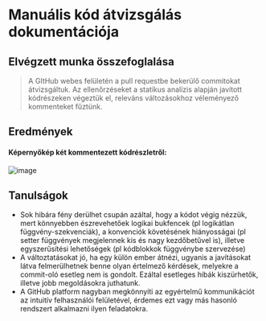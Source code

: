 # Manuális kód átvizsgálás dokumentációja

## Elvégzett munka összefoglalása
> A GItHub webes felületén a pull requestbe bekerülő commitokat átvizsgáltuk. Az ellenőrzéseket a statikus analízis alapján javított kódrészeken végeztük el, releváns változásokhoz véleményező kommenteket fűztünk. 

## Eredmények

#### Képernyőkép két kommentezett kódrészletről: 
![image](https://user-images.githubusercontent.com/42514054/169379568-2b82810d-52c0-4c38-b88d-689d3d31ee27.png)


## Tanulságok
- Sok hibára fény derülhet csupán azáltal, hogy a kódot végig nézzük, mert könnyebben észrevehetőek logikai bukfencek (pl logikátlan függvény-szekvenciák), a konvenciók követésének hiányosságai (pl setter függvények megjelennek kis és nagy kezdőbetűvel is), illetve egyszerűsítési lehetőségek (pl kódblokkok függvénybe szervezése)
- A változtatásokat jó, ha egy külön ember átnézi, ugyanis a javításokat látva felmerülhetnek benne olyan értelmező kérdések, melyekre a commit-oló esetleg nem is gondolt. Ezáltal esetleges hibák kiszürhetők, illetve jobb megoldásokra juthatunk.
- A GitHub platform nagyban megkönnyíti az egyértelmű kommunikációt az intuitív felhasználói felületével, érdemes ezt vagy más hasonló rendszert alkalmazni ilyen feladatokra.
